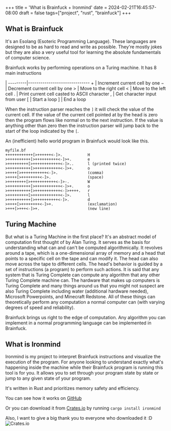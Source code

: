 +++
title = 'What is Brainfuck + Ironmind'
date = 2024-02-21T16:45:57-08:00
draft = false
tags=["project", "rust", "brainfuck"]
+++

## What is Brainfuck
It's an Esolang (Esoteric Programming Language). These languages are designed to be as hard to read and write as possible. They're mostly jokes but they are also a very useful tool for learning the absolute fundamentals of computer science.

Brainfuck works by performing operations on a Turing machine. It has 8 main instructions

|
---------|------------------------------
&plus;   | Increment current cell by one
&minus;  | Decrement current cell by one
&GT;     | Move to the right cell 
&LT;     | Move to the left cell
&period; | Print current cell casted to ASCII character
&comma;  | Get character input from user
&lbrack; | Start a loop
&rbrack; | End a loop

When the instruction parser reaches the `]` it will check the value of the current cell. If the value of the current cell pointed at by the head is zero then the program flows like normal on to the next instruction. If the value is anything other than zero then the instruction parser will jump back to the start of the loop indicated by the `[`.

An (inefficient) hello world program in Brainfuck would look like this.

```brainfuck
myfile.bf
++++++++++++[>++++++<-]>.           H
>++++++++++[>++++++++++<-]>+.       e
>+++++++++[>++++++++++++<-]>..      l (printed twice)
>++++++++++[>+++++++++++<-]>+.      o
>++++[>+++++++++++<-]>.             (comma)
>++++[>++++++++<-]>.                (space)
>++++++++[>+++++++++++<-]>-.        W
>++++++++++[>+++++++++++<-]>+.      o
>++++++++++[>+++++++++++<-]>++++.   r
>+++++++++[>++++++++++++<-]>.       l
>++++++++++[>++++++++++<-]>.        d
>++++[>++++++++<-]>+.               (exclamation)
>+++[>+++<-]>+.                     (new line)
```

## Turing Machine
But what is a Turing Machine in the first place? It's an abstract model of computation first thought of by Alan Turing. It serves as the basis for understanding what can and can't be computed algorithmically. It revolves around a tape, which is a one-dimensional array of memory and a head that points to a specific cell on the tape and can modify it. The head can also move across the tape to different cells. The head's behavior is guided by a set of instructions (a program) to perform such actions. It is said that any system that is Turing Complete can compute any algorithm that any other Turing Complete machine can. The hardware that makes up computers is Turing Complete and many things around us that you might not suspect are also Turing Complete including water (additional hardware needed), Microsoft Powerpoints, and Minecraft Redstone. All of these things can theoretically perform any computation a normal computer can (with varying degrees of speed and reliability).

Brainfuck brings us right to the edge of computation. Any algorithm you can implement in a normal programming language can be implemented in Brainfuck. 


## What is Ironmind
Ironmind is my project to interpret Brainfuck instructions and visualize the execution of the program. For anyone looking to understand exactly what's happening inside the machine while their Brainfuck program is running this tool is for you. It allows you to set through your program state by state or jump to any given state of your program.

It's written in Rust and prioritizes memory safety and efficiency. 

You can see how it works on 
[GitHub](https://github.com/jadens-arc/Ironmind)

Or you can download it from
[Crates.io](https://crates.io/crates/Ironmind) 
by running
`cargo install ironmind`

Also, I want to give a big thank you to everyone who downloaded it :D 
![Crates.io](https://img.shields.io/crates/d/ironmind)